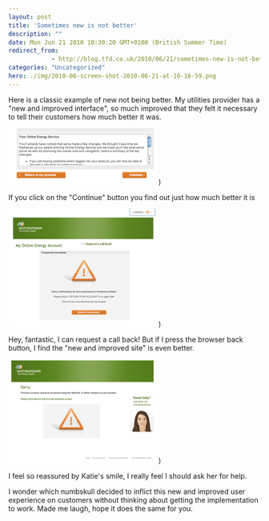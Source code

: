 ```yaml
---
layout: post
title: 'Sometimes new is not better'
description: ""
date: Mon Jun 21 2010 10:30:20 GMT+0100 (British Summer Time)
redirect_from: 
            - http://blog.tfd.co.uk/2010/06/21/sometimes-new-is-not-better/
categories: "Uncategorized"
hero: ./img/2010-06-screen-shot-2010-06-21-at-10-16-59.png
---
```

Here is a classic example of new not being better. My utilities provider has a "new and improved interface", so much improved that they felt it necessary to tell their customers how much better it was.

[![](./img/2010-06-screen-shot-2010-06-21-at-10-16-59.png "ImprovedMessage")](./img/2010/06/screen-shot-2010-06-21-at-10-16-59.png))

If you click on the "Continue" button you find out just how much better it is

[![](./img/2010-06-screen-shot-2010-06-21-at-10-16-40.png "Screen shot 2010-06-21 at 10.16.40")](./img/2010/06/screen-shot-2010-06-21-at-10-16-40.png))

Hey, fantastic, I can request a call back! But if I press the browser back button, I find the "new and improved site" is even better.

[![](./img/2010-06-screen-shot-2010-06-21-at-10-17-13.png "Screen shot 2010-06-21 at 10.17.13")](./img/2010/06/screen-shot-2010-06-21-at-10-17-13.png))

I feel so reassured by Katie's smile, I really feel I should ask her for help.

I wonder which numbskull decided to inflict this new and improved user experience on customers without thinking about getting the implementation to work. Made me laugh, hope it does the same for you.
